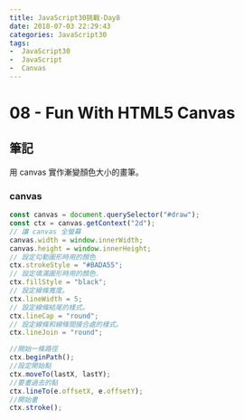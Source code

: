 ```yaml
---
title: JavaScript30挑戰-Day8
date: 2018-07-03 22:29:43
categories: JavaScript30
tags:
-  JavaScript30
-  JavaScript
-  Canvas
---
```


# 08 - Fun With HTML5 Canvas

## 筆記

用 canvas 實作漸變顏色大小的畫筆。

### canvas

```javascript
const canvas = document.querySelector("#draw");
const ctx = canvas.getContext("2d");
// 讓 canvas 全螢幕
canvas.width = window.innerWidth;
canvas.height = window.innerHeight;
// 設定勾勒圖形時用的顏色
ctx.strokeStyle = "#BADA55";
// 設定填滿圖形時用的顏色.
ctx.fillStyle = "black";
// 設定線條寬度。
ctx.lineWidth = 5;
// 設定線條結尾的樣式。
ctx.lineCap = "round";
// 設定線條和線條間接合處的樣式。
ctx.lineJoin = "round";

//開始一條路徑
ctx.beginPath();
//設定開始點
ctx.moveTo(lastX, lastY);
//要畫過去的點
ctx.lineTo(e.offsetX, e.offsetY);
//開始畫
ctx.stroke();
```
